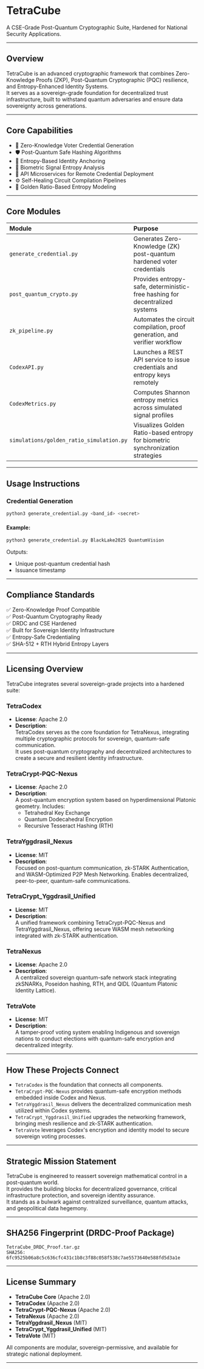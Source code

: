 # TetraCube

A CSE-Grade Post-Quantum Cryptographic Suite, Hardened for National Security Applications.

---

## Overview

TetraCube is an advanced cryptographic framework that combines Zero-Knowledge Proofs (ZKP), Post-Quantum Cryptographic (PQC) resilience, and Entropy-Enhanced Identity Systems.  
It serves as a sovereign-grade foundation for decentralized trust infrastructure, built to withstand quantum adversaries and ensure data sovereignty across generations.

---

## Core Capabilities

- 🔐 Zero-Knowledge Voter Credential Generation
- 🛡 Post-Quantum Safe Hashing Algorithms
- 🌿 Entropy-Based Identity Anchoring
- 🧬 Biometric Signal Entropy Analysis
- 📡 API Microservices for Remote Credential Deployment
- ⚙️ Self-Healing Circuit Compilation Pipelines
- 🧠 Golden Ratio-Based Entropy Modeling

---

## Core Modules

| Module | Purpose |
|:-------|:--------|
| `generate_credential.py` | Generates Zero-Knowledge (ZK) post-quantum hardened voter credentials |
| `post_quantum_crypto.py` | Provides entropy-safe, deterministic-free hashing for decentralized systems |
| `zk_pipeline.py` | Automates the circuit compilation, proof generation, and verifier workflow |
| `CodexAPI.py` | Launches a REST API service to issue credentials and entropy keys remotely |
| `CodexMetrics.py` | Computes Shannon entropy metrics across simulated signal profiles |
| `simulations/golden_ratio_simulation.py` | Visualizes Golden Ratio-based entropy for biometric synchronization strategies |

---

## Usage Instructions

### Credential Generation

```bash
python3 generate_credential.py <band_id> <secret>
```

#### Example:

```bash
python3 generate_credential.py BlackLake2025 QuantumVision
```

Outputs:
- Unique post-quantum credential hash
- Issuance timestamp

---

## Compliance Standards

✅ Zero-Knowledge Proof Compatible  
✅ Post-Quantum Cryptography Ready  
✅ DRDC and CSE Hardened  
✅ Built for Sovereign Identity Infrastructure  
✅ Entropy-Safe Credentialing  
✅ SHA-512 + RTH Hybrid Entropy Layers

---

## Licensing Overview

TetraCube integrates several sovereign-grade projects into a hardened suite:

### TetraCodex
- **License**: Apache 2.0
- **Description**:  
  TetraCodex serves as the core foundation for TetraNexus, integrating multiple cryptographic protocols for sovereign, quantum-safe communication.  
  It uses post-quantum cryptography and decentralized architectures to create a secure and resilient identity infrastructure.

### TetraCrypt-PQC-Nexus
- **License**: Apache 2.0
- **Description**:  
  A post-quantum encryption system based on hyperdimensional Platonic geometry. Includes:
  - Tetrahedral Key Exchange
  - Quantum Dodecahedral Encryption
  - Recursive Tesseract Hashing (RTH)

### TetraYggdrasil_Nexus
- **License**: MIT
- **Description**:  
  Focused on post-quantum communication, zk-STARK Authentication, and WASM-Optimized P2P Mesh Networking. Enables decentralized, peer-to-peer, quantum-safe communications.

### TetraCrypt_Yggdrasil_Unified
- **License**: MIT
- **Description**:  
  A unified framework combining TetraCrypt-PQC-Nexus and TetraYggdrasil_Nexus, offering secure WASM mesh networking integrated with zk-STARK authentication.

### TetraNexus
- **License**: Apache 2.0
- **Description**:  
  A centralized sovereign quantum-safe network stack integrating zkSNARKs, Poseidon hashing, RTH, and QIDL (Quantum Platonic Identity Lattice).

### TetraVote
- **License**: MIT
- **Description**:  
  A tamper-proof voting system enabling Indigenous and sovereign nations to conduct elections with quantum-safe encryption and decentralized integrity.

---

## How These Projects Connect

- `TetraCodex` is the foundation that connects all components.
- `TetraCrypt-PQC-Nexus` provides quantum-safe encryption methods embedded inside Codex and Nexus.
- `TetraYggdrasil_Nexus` delivers the decentralized communication mesh utilized within Codex systems.
- `TetraCrypt_Yggdrasil_Unified` upgrades the networking framework, bringing mesh resilience and zk-STARK authentication.
- `TetraVote` leverages Codex's encryption and identity model to secure sovereign voting processes.

---

## Strategic Mission Statement

TetraCube is engineered to reassert sovereign mathematical control in a post-quantum world.  
It provides the building blocks for decentralized governance, critical infrastructure protection, and sovereign identity assurance.  
It stands as a bulwark against centralized surveillance, quantum attacks, and geopolitical data hegemony.

---

## SHA256 Fingerprint (DRDC-Proof Package)

```
TetraCube_DRDC_Proof.tar.gz
SHA256: 6fc9525b06a8c5c636cfc431c1b8c3f88c058f538c7ae5573640e588fd5d3a1e
```

---

## License Summary

- **TetraCube Core** (Apache 2.0)
- **TetraCodex** (Apache 2.0)
- **TetraCrypt-PQC-Nexus** (Apache 2.0)
- **TetraNexus** (Apache 2.0)
- **TetraYggdrasil_Nexus** (MIT)
- **TetraCrypt_Yggdrasil_Unified** (MIT)
- **TetraVote** (MIT)

All components are modular, sovereign-permissive, and available for strategic national deployment.

---
